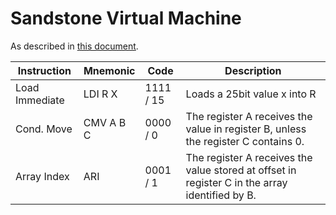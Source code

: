 # Sandstone Virtual Machine

As described in [this document](http://www.boundvariable.org/um-spec.txt).

| Instruction | Mnemonic| Code | Description |
| ----------- | --- | --- | ----------- |
| Load Immediate |  LDI R X | 1111 / 15 | Loads a 25bit value x into R   |
| Cond. Move | CMV A B C | 0000 / 0 |  The register A receives the value in register B, unless the register C contains 0. |
| Array Index | ARI | 0001 / 1 | The register A receives the value stored at offset in register C in the array identified by B. | 